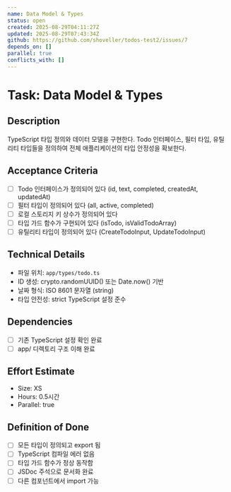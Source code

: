 ```yaml
---
name: Data Model & Types
status: open
created: 2025-08-29T04:11:27Z
updated: 2025-08-29T07:43:34Z
github: https://github.com/shoveller/todos-test2/issues/7
depends_on: []
parallel: true
conflicts_with: []
---
```


# Task: Data Model & Types

## Description
TypeScript 타입 정의와 데이터 모델을 구현한다. Todo 인터페이스, 필터 타입, 유틸리티 타입들을 정의하여 전체 애플리케이션의 타입 안정성을 확보한다.

## Acceptance Criteria
- [ ] Todo 인터페이스가 정의되어 있다 (id, text, completed, createdAt, updatedAt)
- [ ] 필터 타입이 정의되어 있다 (all, active, completed)
- [ ] 로컬 스토리지 키 상수가 정의되어 있다
- [ ] 타입 가드 함수가 구현되어 있다 (isTodo, isValidTodoArray)
- [ ] 유틸리티 타입이 정의되어 있다 (CreateTodoInput, UpdateTodoInput)

## Technical Details
- 파일 위치: `app/types/todo.ts`
- ID 생성: crypto.randomUUID() 또는 Date.now() 기반
- 날짜 형식: ISO 8601 문자열 (string)
- 타입 안전성: strict TypeScript 설정 준수

## Dependencies
- [ ] 기존 TypeScript 설정 확인 완료
- [ ] app/ 디렉토리 구조 이해 완료

## Effort Estimate
- Size: XS
- Hours: 0.5시간
- Parallel: true

## Definition of Done
- [ ] 모든 타입이 정의되고 export 됨
- [ ] TypeScript 컴파일 에러 없음
- [ ] 타입 가드 함수가 정상 동작함
- [ ] JSDoc 주석으로 문서화 완료
- [ ] 다른 컴포넌트에서 import 가능
